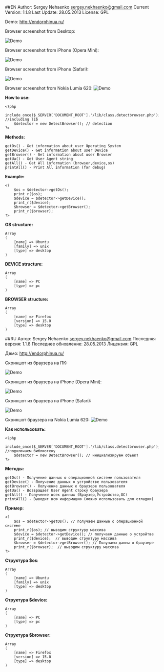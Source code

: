 ##EN
	Author: Sergey Nehaenko <sergey.nekhaenko@gmail.com>
	Current Version: 1.1.8
	Last Update: 28.05.2013
	License: GPL

Demo: http://endorphinua.ru/

Browser screenshot from Desktop:

![Demo](http://endorphinua.ru/images/demo.png)

Browser screenshot from iPhone (Opera Mini):

![Demo](http://endorphinua.ru/images/iPhone-Screenshot.png)

Browser screenshot from iPhone (Safari):

![Demo](http://endorphinua.ru/images/iPhone-Safari.png)

Browser screenshot from Nokia Lumia 620:
![Demo](http://endorphinua.ru/images/Lumia-620.png)

**How to use:**

	<?php
		include_once($_SERVER['DOCUMENT_ROOT'].'/lib/class.detectbrowser.php'); //including lib
		$detector = new DetectBrowser(); // detection
	?>

**Methods:**

	getOs() - Get information about user Operating System
	getDevice() - Get information about user Device
	getBrowser() - Get information about user Browser
	getUa() - Get User Agent string
	getAll() - Get All information (browser,device,os)
	printAll() - Print All information (for debug)
	
**Example:**

	<?
		$os = $detector->getOs();
		print_r($os);
		$device = $detector->getDevice();
		print_r($device);
		$browser = $detector->getBrowser();
		print_r($browser);
	?>
**OS structure:**

	Array
	(
		[name] => Ubuntu
		[family] => unix
		[type] => desktop
	)

**DEVICE structure:**

	Array
	(
		[name] => PC
		[type] => pc
	)

**BROWSER structure:**

	Array
	(
		[name] => Firefox
		[version] => 15.0
		[type] => desktop
	)
##RU
	Автор: Sergey Nehaenko <sergey.nekhaenko@gmail.com>
	Последняя версия: 1.1.8
	Последнее обновление: 28.05.2013
	Лицензия: GPL

Демо: http://endorphinua.ru/

Скриншот из браузера на ПК:

![Demo](http://endorphinua.ru/images/demo.png)

Скриншот из браузера на iPhone (Opera Mini):

![Demo](http://endorphinua.ru/images/iPhone-Screenshot.png)

Скриншот из браузера на iPhone (Safari):

![Demo](http://endorphinua.ru/images/iPhone-Safari.png)

Скриншот браузера на Nokia Lumia 620:
![Demo](http://endorphinua.ru/images/Lumia-620.png)



**Как использовать:**

	<?php
		include_once($_SERVER['DOCUMENT_ROOT'].'/lib/class.detectbrowser.php'); //подключаем библиотеку
		$detector = new DetectBrowser(); // инициализируем объект
	?>

**Методы:**

	getOs() - Получение данных о операционной системе пользователя
	getDevice() - Получение данных о устройстве пользователя
	getBrowser() - Получение данных о браузере пользователя
	getUa() - Возвращает User Agent строку браузера
	getAll() - Получение всех данных (Браузер,Устройство,ОС)
	printAll() - Выводит всю информацию (можно использовать для отладки)
	
**Пример:**

	<?
		$os = $detector->getOs(); // получаем данные о операционной системе
		print_r($os); // выводим структуру массива
		$device = $detector->getDevice(); // получаем данные о устройтве
		print_r($device);  // выводим структуру массива
		$browser = $detector->getBrowser(); // Получаем данны о браузере
		print_r($browser);  // выводим структуру массива
	?>
**Структура $os:**

	Array
	(
		[name] => Ubuntu
		[family] => unix
		[type] => desktop
	)

**Структура $device:**

	Array
	(
		[name] => PC
		[type] => pc
	)

**Структура $browser:**

	Array
	(
		[name] => Firefox
		[version] => 15.0
		[type] => desktop
	)
